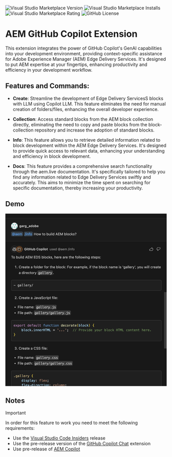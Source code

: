 

![Visual Studio Marketplace Version](https://img.shields.io/visual-studio-marketplace/v/neerajgrg93.aem-copilot?style=for-the-badge&logo=visual-studio-code&color=blue)
![Visual Studio Marketplace Installs](https://img.shields.io/visual-studio-marketplace/i/neerajgrg93.aem-copilot?style=for-the-badge&logo=microsoft&logoColor=green)
![Visual Studio Marketplace Rating](https://img.shields.io/visual-studio-marketplace/stars/neerajgrg93.aem-copilot?style=for-the-badge&label=RATING&color=%2320b2aa)
![GitHub License](https://img.shields.io/github/license/adobe/aem-github-copilot?style=for-the-badge&color=%23008080)




# AEM GitHub Copilot Extension

This extension integrates the power of GitHub Copilot's GenAI capabilities into your development environment, providing context-specific assistance for Adobe Experience Manager (AEM) Edge Delivery Services. It's designed to put AEM expertise at your fingertips, enhancing productivity and efficiency in your development workflow. 

## Features and Commands:

- **Create**: Streamline the development of Edge Delivery ServicesS blocks with LLM using Copilot LLM. This feature eliminates the need for manual creation of folders/files, enhancing the overall developer experience.
  
- **Collection**: Access standard blocks from the AEM block collection directly, eliminating the need to copy and paste blocks from the block-collection repository and increase the adoption of standard blocks.
  
- **Info**: This feature allows you to retrieve detailed information related to block development within the AEM Edge Delivery Services. It's designed to provide quick access to relevant data, enhancing your understanding and efficiency in block development.

- **Docs**: This feature provides a comprehensive search functionality through the aem.live documentation. It's specifically tailored to help you find any information related to Edge Delivery Services swiftly and accurately. This aims to minimize the time spent on searching for specific documentation, thereby increasing your productivity.

## Demo

![demo](https://raw.githubusercontent.com/adobe/aem-github-copilot/main/resources/demo.png)


## Notes

> [!IMPORTANT]  
> In order for this feature to work you need to meet the following requirements:
> - Use the [Visual Studio Code Insiders](https://code.visualstudio.com/insiders/) release
> - Use the pre-release version of the [GitHub Copilot Chat](https://marketplace.visualstudio.com/items?itemName=GitHub.copilot-chat) extension
> - Use pre-release of [AEM Copilot ](https://marketplace.visualstudio.com/items?itemName=neerajgrg93.aem-copilot)



